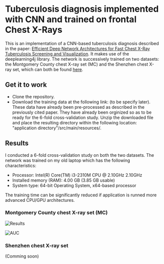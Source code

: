 # Tuberculosis diagnosis implemented with CNN and trained on frontal Chest X-Rays

This is an implementation of a CNN-based tuberculosis diagnosis described in the paper: [Efficient Deep Network Architectures for Fast 
Chest X-Ray Tuberculosis Screening and Visualization](https://www.nature.com/articles/s41598-019-42557-4). It makes use of the 
deeplearning4j library. The network is successively trained on two datasets: the Montgomery County chest X-ray set (MC) and the 
Shenzhen chest X-ray set, which can both be found [here](https://ceb.nlm.nih.gov/repositories/tuberculosis-chest-x-ray-image-data-sets/).

## Get it to work
- Clone the repository.
- Download the training data at the following link: (to be specify later). These data have already been pre-processed as described in the previously cited paper. They have already been orginized so as to be ready for the 6-fold cross-validation study. Unzip the downloaded file and place the resulting directory within the following location: "application directory"/src/main/resources/.

## Results
I conducted a 6-fold cross-validation study on both the two datasets. The network was trained on my old laptop which has the following characteristics:
- Processor: Intel(R) Core(TM) i3-2310M CPU @ 2.10GHz 2.10GHz
- Installed memory (RAM): 4.00 GB (3.85 GB usable)
- System type: 64-bit Operating System, x64-based processor

The training time can be significantly reduced if application is runned more advanced CPU/GPU architectures.

### Montgomery County chest X-ray set (MC)

![Results](https://user-images.githubusercontent.com/1300982/62825870-5c5ddb00-bbaa-11e9-84f9-0274399c86d3.png)

![AUC](https://user-images.githubusercontent.com/1300982/62826089-9086cb00-bbad-11e9-9199-1bde548e05b0.png)

### Shenzhen chest X-ray set
(Comming soon)

